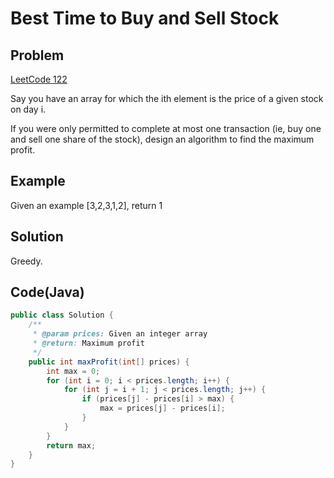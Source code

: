 Best Time to Buy and Sell Stock
===



Problem
-------

[LeetCode 122](https://oj.leetcode.com/problems/best-time-to-buy-and-sell-stock-ii/)

Say you have an array for which the ith element is the price of a given stock on day i.

If you were only permitted to complete at most one transaction (ie, buy one and sell one share of the stock), design an algorithm to find the maximum profit.

Example
-------

Given an example [3,2,3,1,2], return 1


Solution
--------

Greedy.





Code(Java)
----------

```java
public class Solution {
    /**
     * @param prices: Given an integer array
     * @return: Maximum profit
     */
    public int maxProfit(int[] prices) {
        int max = 0;
        for (int i = 0; i < prices.length; i++) {
            for (int j = i + 1; j < prices.length; j++) {
                if (prices[j] - prices[i] > max) {
                    max = prices[j] - prices[i];
                }
            }
        }
        return max;
    }
}

```